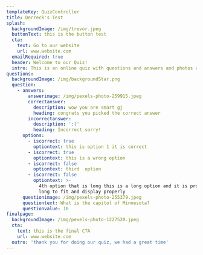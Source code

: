```yaml
---
templateKey: QuizController
title: Derreck's Test
splash:
  backgroundImage: /img/trevor.jpeg
  buttonText: this is the button test
  cta:
    text: Go to our website
    url: www.website.com
  emailRequired: true
  header: Welcome to our Quiz!
  intro: This is an online quiz with questions and answers and photos and money
questions:
  backgroundImage: /img/backgroundStar.png
  question:
    - answers:
        answerimage: /img/pexels-photo-259915.jpeg
        correctanswer:
          description: wow you are smart gj
          heading: congrats you picked the correct answer
        incorrectanswer:
          description: ':('
          heading: Incorrect sorry!
      options:
        - iscorrect: true
          optiontext: this is option 1 it is correct
        - iscorrect: true
          optiontext: this is a wrong option
        - iscorrect: false
          optiontext: third  option
        - iscorrect: false
          optiontext: >-
            4th option that is long this is a long option and it is probably too
            long to fit and display properly
      questionimage: /img/pexels-photo-255379.jpeg
      questiontext: What is the capitol of Minnesota?
      questionvalue: 10
finalpage:
  backgroundImage: /img/pexels-photo-1227520.jpeg
  cta:
    text: this is the final CTA
    url: www.website.com
  outro: 'thank you for doing our quiz, we had a great time'
---
```


